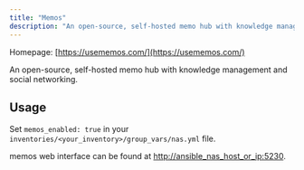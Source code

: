 ```yaml
---
title: "Memos"
description: "An open-source, self-hosted memo hub with knowledge management and social networking"
---
```


Homepage: [https://usememos.com/](https://usememos.com/)

An open-source, self-hosted memo hub with knowledge management and social networking.

## Usage

Set `memos_enabled: true` in your `inventories/<your_inventory>/group_vars/nas.yml` file.

memos web interface can be found at [http://ansible_nas_host_or_ip:5230](http://ansible_nas_host_or_ip:5230).
